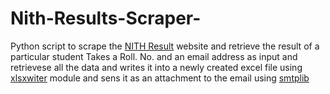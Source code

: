 # Nith-Results-Scraper-
Python script to scrape the [NITH Result](https://nithp.herokuapp.com/result/) website and retrieve the result of a particular student 
Takes a Roll. No. and an email address as input and retrievese all the data and writes it into a newly created excel file using [xlsxwiter](https://xlsxwriter.readthedocs.io/worksheet.html) module and sens it as an attachment to the email using [smtplib](https://docs.python.org/3/library/smtplib.html) 
